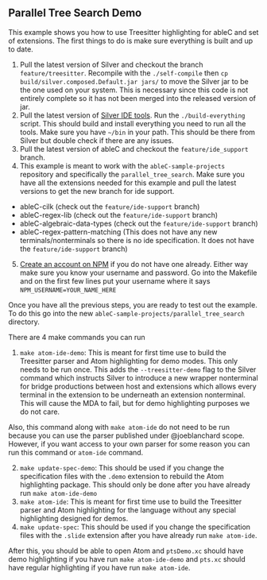 Parallel Tree Search Demo
------
This example shows you how to use Treesitter highlighting for ableC and set of extensions. The first things to do is make sure everything is built and up to date.

1. Pull the latest version of Silver and checkout the branch `feature/treesitter`. Recompile with the `./self-compile` then `cp build/silver.composed.Default.jar jars/` to move the Silver jar to be the one used on your system. This is necessary since this code is not entirely complete so it has not been merged into the released version of jar.
2. Pull the latest version of [Silver IDE tools](https://github.com/melt-umn/silver-ide). Run the `./build-everything` script. This should build and install everything you need to run all the tools. Make sure you have `~/bin` in your path. This should be there from Silver but double check if there are any issues.
3. Pull the latest version of ableC and checkout the `feature/ide_support` branch.
4. This example is meant to work with the `ableC-sample-projects` repository and specifically the `parallel_tree_search`. Make sure you have all the extensions needed for this example and pull the latest versions to get the new branch for ide support.
  - ableC-cilk (check out the `feature/ide-support` branch)
  - ableC-regex-lib (check out the `feature/ide-support` branch)
  -  ableC-algebraic-data-types (check out the `feature/ide-support` branch)
  -  ableC-regex-pattern-matching (This does not have any new terminals/nonterminals so there is no ide specification. It does not have the `feature/ide-support` branch)
5. [Create an account on NPM](https://www.npmjs.com/signup) if you do not have one already. Either way make sure you know your username and password. Go into the Makefile and on the first few lines put your username where it says `NPM_USERNAME=YOUR_NAME_HERE`

Once you have all the previous steps, you are ready to test out the example. To do this go into the new `ableC-sample-projects/parallel_tree_search` directory.

There are 4 make commands you can run
1. `make atom-ide-demo`: This is meant for first time use to build the Treesitter parser and Atom highlighting for demo modes.
This only needs to be run once.
This adds the `--treesitter-demo` flag to the Silver command which instructs Silver to
 introduce a new wrapper nonterminal for bridge productions between host and extensions
 which allows every terminal in the extension to be underneath an extension nonterminal.
 This will cause the MDA to fail, but for demo highlighting purposes we do not care.

Also, this command along with `make atom-ide` do not need to be run because you can
use the parser published under @joeblanchard scope. However, if you want access to
your own parser for some reason you can run this command or `atom-ide` command.

2. `make update-spec-demo`: This should be used if you change the specification files with the `.demo` extension to rebuild the Atom highlighting package. This should only be done after you have already run `make atom-ide-demo`
3. `make atom-ide`: This is meant for first time use to build the Treesitter parser and Atom highlighting for the language without any special highlighting designed for demos.
4. `make update-spec`: This should be used if you change the specification files with the `.slide` extension after you have already run `make atom-ide`.

After this, you should be able to open Atom and `ptsDemo.xc` should have demo highlighting if you have run `make atom-ide-demo` and `pts.xc` should have regular highlighting if you have run `make atom-ide`.
